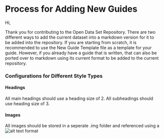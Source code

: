 # Process for Adding New Guides

Hi, 

Thank you for contributing to the Open Data Set Repository. There are two different ways to add the current dataset into a markdown version for it to be added into the repository. If you are starting from scratch, it is recommended to use the New Guide Template file as a template for your guide. However, if you already have a guide that is written, that can also be ported over to markdown using its current format to be added to the current repository.

### Configurations for Different Style Types
#### Headings
All main headings should use a heading size of 2. All subheadings should use heading size of 3.

#### Images
All images should be stored in a seperate .img folder and referenced using a ![alt text](/path/to/heading) format
